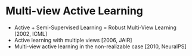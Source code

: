 # Multi-view Active Learning

- Active + Semi-Supervised Learning = Robust Multi-View Learning [2002, ICML]
- Active learning with multiple views [2006, JAIR]
- Multi-view active learning in the non-realizable case [2010, NeuraIPS]